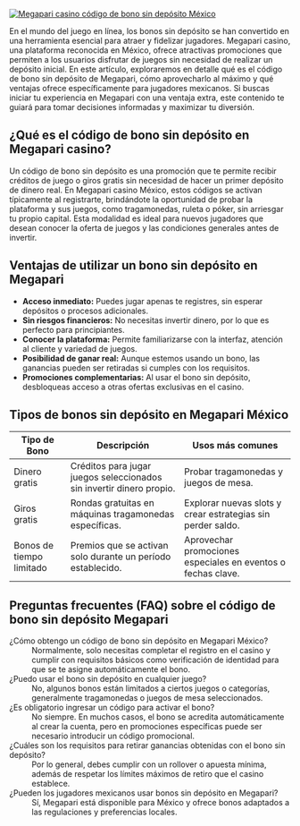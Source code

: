 [![Megapari casino código de bono sin depósito México](https://123-caf.pages.dev/gitsignup.png)](https://vrmoo.ru/Bt82HjjY)

<p>En el mundo del juego en línea, los bonos sin depósito se han convertido en una herramienta esencial para atraer y fidelizar jugadores. Megapari casino, una plataforma reconocida en México, ofrece atractivas promociones que permiten a los usuarios disfrutar de juegos sin necesidad de realizar un depósito inicial. En este artículo, exploraremos en detalle qué es el código de bono sin depósito de Megapari, cómo aprovecharlo al máximo y qué ventajas ofrece específicamente para jugadores mexicanos. Si buscas iniciar tu experiencia en Megapari con una ventaja extra, este contenido te guiará para tomar decisiones informadas y maximizar tu diversión.</p>  <h2>¿Qué es el código de bono sin depósito en Megapari casino?</h2> <p>Un código de bono sin depósito es una promoción que te permite recibir créditos de juego o giros gratis sin necesidad de hacer un primer depósito de dinero real. En Megapari casino México, estos códigos se activan típicamente al registrarte, brindándote la oportunidad de probar la plataforma y sus juegos, como tragamonedas, ruleta o póker, sin arriesgar tu propio capital. Esta modalidad es ideal para nuevos jugadores que desean conocer la oferta de juegos y las condiciones generales antes de invertir.</p>  <h2>Ventajas de utilizar un bono sin depósito en Megapari</h2> <ul>   <li><strong>Acceso inmediato:</strong> Puedes jugar apenas te registres, sin esperar depósitos o procesos adicionales.</li>   <li><strong>Sin riesgos financieros:</strong> No necesitas invertir dinero, por lo que es perfecto para principiantes.</li>   <li><strong>Conocer la plataforma:</strong> Permite familiarizarse con la interfaz, atención al cliente y variedad de juegos.</li>   <li><strong>Posibilidad de ganar real:</strong> Aunque estemos usando un bono, las ganancias pueden ser retiradas si cumples con los requisitos.</li>   <li><strong>Promociones complementarias:</strong> Al usar el bono sin depósito, desbloqueas acceso a otras ofertas exclusivas en el casino.</li> </ul>  <h2>Tipos de bonos sin depósito en Megapari México</h2> <table>   <thead>     <tr>       <th>Tipo de Bono</th>       <th>Descripción</th>       <th>Usos más comunes</th>     </tr>   </thead>   <tbody>     <tr>       <td>Dinero gratis</td>       <td>Créditos para jugar juegos seleccionados sin invertir dinero propio.</td>       <td>Probar tragamonedas y juegos de mesa.</td>     </tr>     <tr>       <td>Giros gratis</td>       <td>Rondas gratuitas en máquinas tragamonedas específicas.</td>       <td>Explorar nuevas slots y crear estrategias sin perder saldo.</td>     </tr>     <tr>       <td>Bonos de tiempo limitado</td>       <td>Premios que se activan solo durante un período establecido.</td>       <td>Aprovechar promociones especiales en eventos o fechas clave.</td>     </tr>   </tbody> </table>  <h2>Preguntas frecuentes (FAQ) sobre el código de bono sin depósito Megapari</h2> <dl>   <dt>¿Cómo obtengo un código de bono sin depósito en Megapari México?</dt>   <dd>Normalmente, solo necesitas completar el registro en el casino y cumplir con requisitos básicos como verificación de identidad para que se te asigne automáticamente el bono.</dd>    <dt>¿Puedo usar el bono sin depósito en cualquier juego?</dt>   <dd>No, algunos bonos están limitados a ciertos juegos o categorías, generalmente tragamonedas o juegos de mesa seleccionados.</dd>    <dt>¿Es obligatorio ingresar un código para activar el bono?</dt>   <dd>No siempre. En muchos casos, el bono se acredita automáticamente al crear la cuenta, pero en promociones específicas puede ser necesario introducir un código promocional.</dd>    <dt>¿Cuáles son los requisitos para retirar ganancias obtenidas con el bono sin depósito?</dt>   <dd>Por lo general, debes cumplir con un rollover o apuesta mínima, además de respetar los límites máximos de retiro que el casino establece.</dd>    <dt>¿Pueden los jugadores mexicanos usar bonos sin depósito en Megapari?</dt>   <dd>Sí, Megapari está disponible para México y ofrece bonos adaptados a las regulaciones y preferencias locales.</dd> </dl>